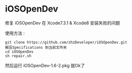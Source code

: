 # iOSOpenDev
修复 iOSOpenDev 在 Xcode7.3.1 & Xcode8 安装失败的问题

使用方法 :

```
git clone https://github.com/zhzDeveloper/iOSOpenDev.git
解压Specifications 到当前文件夹
cd iOSOpenDev
sh repair.sh
```

然后运行 iOSOpenDev-1.6-2.pkg 就Ok了

